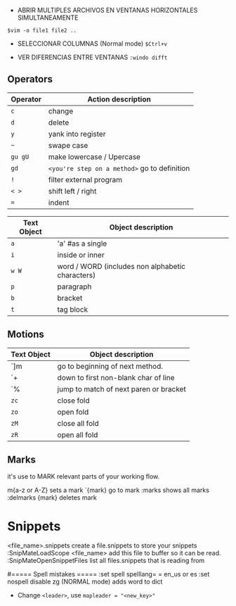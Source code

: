 -   ABRIR MULTIPLES ARCHIVOS EN VENTANAS HORIZONTALES SIMULTANEAMENTE
```shell
$vim -o file1 file2 ..
```

-   SELECCIONAR COLUMNAS (Normal mode)
`$Ctrl+v`

-   VER DIFERENCIAS ENTRE VENTANAS
`:windo difft`


## Operators

| Operator  | Action description    |
| -------   | ------------------    |
| `c`        |    change  |
| `d`        |    delete |
| `y`        |    yank into register| 
| `~`        |    swape case|
| `gu gU`    |    make lowercase / Upercase|
| `gd`       |    `<you're step on a method>` go to definition|
| `!`        |    filter external program|
| `< >`      |    shift left / right|
| `=`        |    indent|

| Text Object  | Object description    |
| -------   | ------------------    |
|`a`      | 'a' #as a single |
|`i`      | inside or inner|
|`w W`    | word / WORD (includes non alphabetic characters)|
|`p`      | paragraph|
|`b`      | bracket|
|`t`      | tag block |

## Motions 
| Text Object  | Object description    |
| -------   | ------------------    |
|`]m      | go to beginning of next method. |
|`+       | down to first non-blank char of line  |
|`%       | jump to match of next paren or bracket |
|`zc`       | close fold |
|`zo`       | open fold |
|`zM`       | close all fold |
|`zR`       | open all fold |
 
## Marks
it's use to MARK relevant parts of your working flow.

m{a-z or A-Z}       sets a mark
`{mark}             go to mark
:marks              shows all marks
:delmarks {mark}    deletes mark

# Snippets

<file_name>.snippets            create a file.snippets to store your snippets
:SnipMateLoadScope <file_name>  add this file to buffer so it can be read.
:SnipMateOpenSnippetFiles       list all files.snippets that is reading from

#===== Spell mistakes =====
:set spell spelllang=<lang>     <lang> = en_us or es
:set nospell                    disable
zg                              (NORMAL mode) adds word to dict

- Change `<leader>`, use `mapleader = "<new_key>"`
